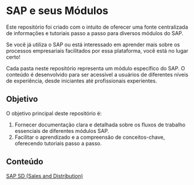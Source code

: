# SAP e seus Módulos 

Este repositório foi criado com o intuito de oferecer uma fonte centralizada de informações e tutoriais passo a passo para diversos módulos do SAP. 

Se você já utiliza o SAP ou está interessado em aprender mais sobre os processos empresariais facilitados por essa plataforma, você está no lugar certo!

Cada pasta neste repositório representa um módulo específico do SAP.  O conteúdo é desenvolvido para ser acessível a usuários de diferentes níveis de experiência, desde iniciantes até profissionais experientes.


## Objetivo

O objetivo principal deste repositório é:

1. Fornecer documentação clara e detalhada sobre os fluxos de trabalho essenciais de diferentes módulos SAP.
2. Facilitar o aprendizado e a compreensão de conceitos-chave, oferecendo tutoriais passo a passo.

## Conteúdo

[SAP SD (Sales and Distribution)](./sap-sd/)